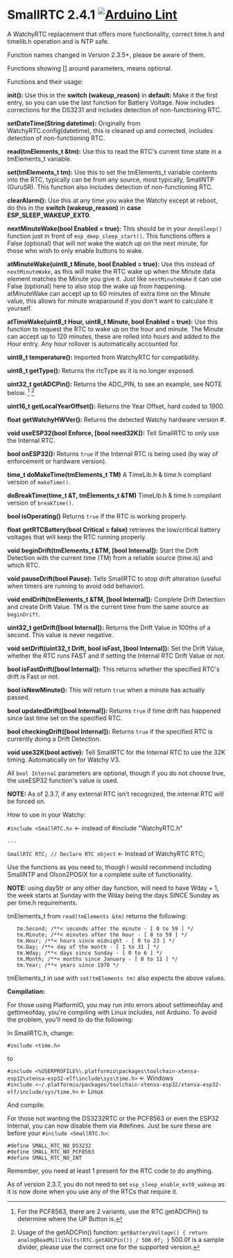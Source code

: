 # SmallRTC 2.4.1  [![Arduino Lint](https://github.com/GuruSR/SmallRTC/actions/workflows/main.yml/badge.svg)](https://github.com/GuruSR/SmallRTC/actions/workflows/main.yml)
A WatchyRTC replacement that offers more functionality, correct time.h and timelib.h operation and is NTP safe.

Function names changed in Version 2.3.5+, please be aware of them.

Functions showing [] around parameters, means optional.

Functions and their usage:

**init():**  Use this in the **switch (wakeup_reason)** in **default:**  Make it the first entry, so you can use the last function for Battery Voltage.  Now includes corrections for the DS3231 and includes detection of non-functioning RTC.

**setDateTime(String datetime):**  Originally from WatchyRTC.config(datetime), this is cleaned up and corrected, includes detection of non-functioning RTC.

**read(tmElements_t &tm):**  Use this to read the RTC's current time state in a tmElements_t variable.

**set(tmElements_t tm):**  Use this to set the tmElements_t variable contents into the RTC, typically can be from any source, most typically, SmallNTP (GuruSR).  This function also includes detection of non-functioning RTC.

**clearAlarm():**  Use this at any time you wake the Watchy except at reboot, do this in the **switch (wakeup_reason)** in **case ESP_SLEEP_WAKEUP_EXT0**.

**nextMinuteWake(bool Enabled = true):**  This should be in your `deepSleep()` function just in front of `esp_deep_sleep_start()`.  This functions offers a False (optional) that will not wake the watch up on the next minute, for those who wish to only enable buttons to wake.

**atMinuteWake(uint8_t Minute, bool Enabled = true):**
Use this instead of `nextMinuteWake`, as this will make the RTC wake up when the Minute data element matches the Minute you give it.  Just like `nextMinuteWake` it can use False (optional) here to also stop the wake up from happening.  atMinuteWake can accept up to 60 minutes of extra time on the Minute value, this allows for minute wraparound if you don't want to calculate it yourself.

**atTimeWake(uint8_t Hour, uint8_t Minute, bool Enabled = true):**
Use this function to request the RTC to wake up on the hour and minute.  The Minute can accept up to 120 minutes, these are rolled into hours and added to the Hour entry.  Any hour rollover is automatically accounted for.

**uint8_t temperature():** Imported from WatchyRTC for compatibility.

**uint8_t getType():**  Returns the rtcType as it is no longer exposed.

**uint32_t getADCPin():**  Returns the ADC_PIN, to see an example, see NOTE below. [^1] [^2]

**uint16_t getLocalYearOffset():**  Returns the Year Offset, hard coded to 1900.

**float getWatchyHWVer():**  Returns the detected Watchy hardware version #.

**void useESP32(bool Enforce, [bool need32K]):**  Tell SmallRTC to only use the Internal RTC.

**bool onESP32():**  Returns `true` if the Internal RTC is being used (by way of enforcement or hardware version).

**time_t doMakeTime(tmElements_t TM)** A TimeLib.h & time.h compliant version of `makeTime()`.

**doBreakTime(time_t &T, tmElements_t &TM)**  TimeLib.h & time.h compliant version of `breakTime()`.

**bool isOperating()** Returns `true` if the RTC is working properly.

**float getRTCBattery(bool Critical = false)** retrieves the low/critical battery voltages that will keep the RTC running properly.

**void beginDrift(tmElements_t &TM, [bool Internal]):**  Start the Drift Detection with the current time (TM) from a reliable source (time.is) and which RTC.

**void pauseDrift(bool Pause):**  Tells SmallRTC to stop drift alteration (useful when timers are running to avoid odd behavior).

**void endDrift(tmElements_t &TM, [bool Internal]):**  Complete Drift Detection and create Drift Value.  TM is the current time from the same source as `beginDrift`.

**uint32_t getDrift([bool Internal]):**  Returns the Drift Value in 100ths of a second.  This value is never negative.

**void setDrift(uint32_t Drift, bool isFast, [bool Internal]):**  Set the Drift Value, whether the RTC runs FAST and if setting the Internal RTC Drift Value or not.

**bool isFastDrift([bool Internal]):**  This returns whether the specified RTC's drift is Fast or not.

**bool isNewMinute():**  This will return `true` when a minute has actually passed.

**bool updatedDrift([bool Internal]):**  Returns `true` if time drift has happened since last time set on the specified RTC.

**bool checkingDrift([bool Internal]):**  Returns `true` if the specified RTC is currently doing a Drift Detection.

**void use32K(bool active):**  Tell SmallRTC for the Internal RTC to use the 32K timing.  Automatically on for Watchy V3.

[^2]:  Usage of the getADCPin() function:   `getBatteryVoltage() { return analogReadMilliVolts(RTC.getADCPin()) / 500.0f; }`  500.0f is a sample divider, please use the correct one for the supported version.

[^1]:  For the PCF8563, there are 2 variants, use the RTC.getADCPin() to determine where the UP Button is.

All `bool Internal` parameters are optional, though if you do not choose true, the useESP32 function's value is used.

**NOTE:**  As of 2.3.7, if any external RTC isn't recognized, the internal RTC will be forced on.

How to use in your Watchy:

`#include <SmallRTC.h>` <- instead of #include "WatchyRTC.h"

`...`

`SmallRTC RTC; // Declare RTC object` <- Instead of WatchyRTC RTC;

Use the functions as you need to, though I would recommend including SmallNTP and Olson2POSIX for a complete suite of functionality.

**NOTE:**  using dayStr or any other day function, will need to have Wday + 1, the week starts at Sunday with the Wday being the days SINCE Sunday as per time.h requirements.

tmElements_t from `read(tmElements &tm)` returns the following:

```
   tm.Second; /**< seconds after the minute - [ 0 to 59 ] */
   tm.Minute; /**< minutes after the hour - [ 0 to 59 ] */
   tm.Hour; /**< hours since midnight - [ 0 to 23 ] */
   tm.Day; /**< day of the month - [ 1 to 31 ] */
   tm.Wday; /**< days since Sunday - [ 0 to 6 ] */
   tm.Month; /**< months since January - [ 0 to 11 ] */
   tm.Year; /**< years since 1970 */
```

tmElements_t in use with `set(tmElements tm)` also expects the above values.

**Compilation:**

For those using PlatformIO, you may run into errors about settimeofday and gettimeofday, you're compiling with Linux includes, not Arduino.  To avoid the problem, you'll need to do the following:

In SmallRTC.h, change:

`#include <time.h>`
  
to 
  
`#include <%USERPROFILE%\.platformio\packages\toolchain-xtensa-esp32\xtensa-esp32-elf\include\sys\time.h>`  <- Windows  
`#include <~/.platformio/packages/toolchain-xtensa-esp32/xtensa-esp32-elf/include/sys/time.h>`  <- Linux

And compile.

For those not wanting the DS3232RTC or the PCF8563 or even the ESP32 Internal, you can now disable them via #defines.
Just be sure these are before your `#include <SmallRTC.h>`:

`#define SMALL_RTC_NO_DS3232`  
`#define SMALL_RTC_NO_PCF8563`  
`#define SMALL_RTC_NO_INT`

Remember, you need at least 1 present for the RTC code to do anything.

As of version 2.3.7, you do not need to set `esp_sleep_enable_ext0_wakeup` as it is now done when you use any of the RTCs that require it.
